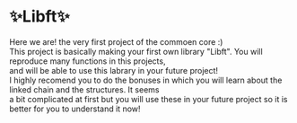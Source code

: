 # ✨**Libft**✨

Here we are! the very first project of the commoen core :)  <br />
This project is basically making your first own library "Libft". You will reproduce many functions in this projects, <br />
and will be able to use this labrary in your future project! <br />
I highly recomend you to do the bonuses in which you will learn about the linked chain and the structures. It seems <br />
a bit complicated at first but you will use these in your future project so it is better for you to understand it now! <br />
